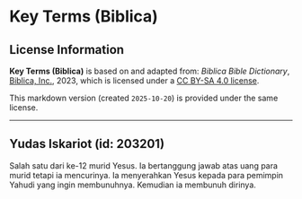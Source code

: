# Key Terms (Biblica)

## License Information

**Key Terms (Biblica)** is based on and adapted from: _Biblica Bible Dictionary_, [Biblica, Inc.](https://www.biblica.com/), 2023, which is licensed under a [CC BY-SA 4.0 license](https://creativecommons.org/licenses/by-sa/4.0/legalcode.en).

This markdown version (created `2025-10-20`) is provided under the same license.



--------------------------------

## Yudas Iskariot (id: 203201)

Salah satu dari ke\-12 murid Yesus. Ia bertanggung jawab atas uang para murid tetapi ia mencurinya. Ia menyerahkan Yesus kepada para pemimpin Yahudi yang ingin membunuhnya. Kemudian ia membunuh dirinya.


